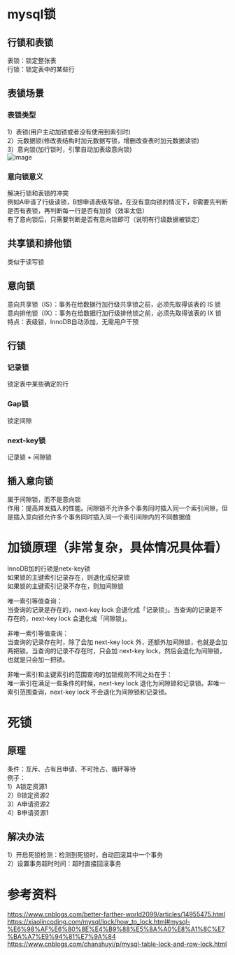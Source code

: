 # mysql锁
## 行锁和表锁
表锁：锁定整张表  
行锁：锁定表中的某些行  

## 表锁场景
### 表锁类型
1）表锁(用户主动加锁或者没有使用到索引时)  
2）元数据锁(修改表结构时加元数据写锁，增删改查表时加元数据读锁)  
3）意向锁(加行锁时，引擎自动加表级意向锁)  
![image](https://github.com/user-attachments/assets/ea89dbae-1499-4e91-8611-27b508f93017)

### 意向锁意义
解决行锁和表锁的冲突  
例如A申请了行级读锁，B想申请表级写锁，在没有意向锁的情况下，B需要先判断是否有表锁，再判断每一行是否有加锁（效率太低）  
有了意向锁后，只需要判断是否有意向锁即可（说明有行级数据被锁定）  


## 共享锁和排他锁
类似于读写锁  

## 意向锁
意向共享锁（IS）：事务在给数据行加行级共享锁之前，必须先取得该表的 IS 锁  
意向排他锁（IX）：事务在给数据行加行级排他锁之前，必须先取得该表的 IX 锁   
特点：表级锁，InnoDB自动添加，无需用户干预  

## 行锁
### 记录锁
锁定表中某些确定的行  

### Gap锁
锁定间隙  

### next-key锁
记录锁 + 间隙锁

## 插入意向锁
属于间隙锁，而不是意向锁   
作用：提高并发插入的性能。间隙锁不允许多个事务同时插入同一个索引间隙，但是插入意向锁允许多个事务同时插入同一个索引间隙内的不同数据值   


# 加锁原理（非常复杂，具体情况具体看）
InnoDB加的行锁是netx-key锁  
如果锁的主键索引记录存在，则退化成纪录锁  
如果锁的主键索引记录不存在，则加间隙锁  

唯一索引等值查询：  
当查询的记录是存在的，next-key lock 会退化成「记录锁」。当查询的记录是不存在的，next-key lock 会退化成「间隙锁」。  

非唯一索引等值查询：  
当查询的记录存在时，除了会加 next-key lock 外，还额外加间隙锁，也就是会加两把锁。当查询的记录不存在时，只会加 next-key lock，然后会退化为间隙锁，也就是只会加一把锁。  

非唯一索引和主键索引的范围查询的加锁规则不同之处在于：  
唯一索引在满足一些条件的时候，next-key lock 退化为间隙锁和记录锁。非唯一索引范围查询，next-key lock 不会退化为间隙锁和记录锁。  

# 死锁
## 原理
条件：互斥、占有且申请、不可抢占、循环等待  
例子：   
1）A锁定资源1  
2）B锁定资源2  
3）A申请资源2  
4）B申请资源1  

## 解决办法
1）开启死锁检测：检测到死锁时，自动回滚其中一个事务  
2）设置事务超时时间：超时直接回滚事务  


# 参考资料
https://www.cnblogs.com/better-farther-world2099/articles/14955475.html  
https://xiaolincoding.com/mysql/lock/how_to_lock.html#mysql-%E6%98%AF%E6%80%8E%E4%B9%88%E5%8A%A0%E8%A1%8C%E7%BA%A7%E9%94%81%E7%9A%84
https://www.cnblogs.com/chanshuyi/p/mysql-table-lock-and-row-lock.html
